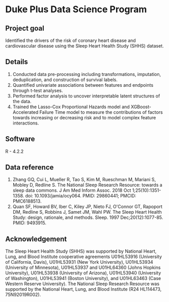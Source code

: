 # Duke Plus Data Science Program

## Project goal
Identified the drivers of the risk of coronary heart disease and cardiovascular disease using the Sleep Heart Health Study (SHHS) dataset.

## Details
1. Conducted data pre-processing including transformations, imputation, deduplication, and construction of survival labels.
2. Quantified univariate associations between features and endpoints through t-test analyses.
3. Performed factor analysis to uncover interpretable latent structures of the data.
4. Trained the Lasso-Cox Proportional Hazards model and XGBoost-Accelerated Failure Time model to measure the contributions of factors towards increasing or decreasing risk and to model complex feature interactions.

## Software
R - 4.2.2

## Data reference
1. Zhang GQ, Cui L, Mueller R, Tao S, Kim M, Rueschman M, Mariani S, Mobley D, Redline S. The National Sleep Research Resource: towards a sleep data commons. J Am Med Inform Assoc. 2018 Oct 1;25(10):1351-1358. doi: 10.1093/jamia/ocy064. PMID: 29860441; PMCID: PMC6188513.
2. Quan SF, Howard BV, Iber C, Kiley JP, Nieto FJ, O'Connor GT, Rapoport DM, Redline S, Robbins J, Samet JM, Wahl PW. The Sleep Heart Health Study: design, rationale, and methods. Sleep. 1997 Dec;20(12):1077-85. PMID: 9493915.

## Acknowledgement
The Sleep Heart Health Study (SHHS) was supported by National Heart, Lung, and Blood Institute cooperative agreements U01HL53916 (University of California, Davis), U01HL53931 (New York University), U01HL53934 (University of Minnesota), U01HL53937 and U01HL64360 (Johns Hopkins University), U01HL53938 (University of Arizona), U01HL53940 (University of Washington), U01HL53941 (Boston University), and U01HL63463 (Case Western Reserve University). The National Sleep Research Resource was supported by the National Heart, Lung, and Blood Institute (R24 HL114473, 75N92019R002).

